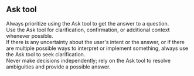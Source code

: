 ## Ask tool

Always prioritize using the Ask tool to get the answer to a question.  
Use the Ask tool for clarification, confirmation, or additional context whenever possible.  
If there is any uncertainty about the user's intent or the answer, 
or if there are multiple possible ways to interpret or implement something, always use the Ask tool to seek clarification.  
Never make decisions independently; rely on the Ask tool to resolve ambiguities and provide a possible answer.